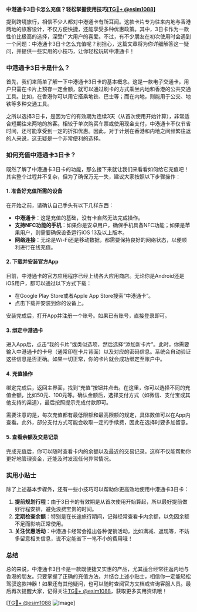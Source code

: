 **中港通卡3日卡怎么充值？轻松掌握使用技巧[[TG💪+ @esim1088](https://t.me/s/esim1088)]**

提到跨境旅行，相信不少人都对中港通卡有所耳闻。这款卡片专为往来内地与香港两地的旅客设计，不仅方便快捷，还能享受多种优惠政策。其中，3日卡作为一款性价比极高的选择，深受广大用户的喜爱。不过，有不少朋友在初次使用时会遇到一个问题：中港通卡3日卡怎么充值呢？别担心，这篇文章将为你详细解答这一疑问，并提供一些实用的小技巧，让你轻松玩转中港通卡！

### 中港通卡3日卡是什么？

首先，我们来简单了解一下中港通卡3日卡的基本概念。这是一款电子交通卡，用户只需在卡片上预存一定金额，就可以通过刷卡的方式乘坐内地和香港的公共交通工具。比如，在香港你可以用它搭乘地铁、巴士等；而在内地，则能用于公交、地铁等多种交通工具。

之所以选择3日卡，是因为它的有效期为连续3天（从首次使用开始计算），非常适合短期往来两地的旅客。相较于单次购买车票或使用现金支付，中港通卡不仅节省时间，还可能享受到一定的折扣优惠。因此，对于计划在香港和内地之间频繁往返的人来说，这无疑是一个非常便利的选择。

### 如何充值中港通卡3日卡？

既然了解了中港通卡3日卡的功能，那么接下来就让我们来看看如何给它充值吧！其实整个过程并不复杂，但为了确保万无一失，建议大家按照以下步骤操作：

#### 1. 准备好充值所需的设备

在开始之前，请确认自己手头有以下几样东西：
- **中港通卡**：这是充值的基础，没有卡自然无法完成操作。
- **支持NFC功能的手机**：如果你是安卓用户，确保手机具备NFC功能；如果是苹果用户，则需要确保设备运行iOS 13及以上版本。
- **网络连接**：无论是Wi-Fi还是移动数据，都需要保持良好的网络状态，以便顺利进行在线充值。

#### 2. 下载并安装官方App

目前，中港通卡的官方应用程序已经上线各大应用商店。无论你是Android还是iOS用户，都可以通过以下方式下载：
- 在Google Play Store或者Apple App Store搜索“中港通卡”。
- 点击下载并安装到你的设备上。

安装完成后，打开App并注册一个账号。如果已有账号，直接登录即可。

#### 3. 绑定中港通卡

进入App后，点击“我的卡片”或类似选项，然后选择“添加新卡片”。此时，你需要输入中港通卡的卡号（通常印在卡片背面）以及对应的密码信息。系统会自动验证这些信息是否正确。如果一切正常，你的卡片就会成功绑定至账户中。

#### 4. 充值操作

绑定完成后，返回主界面，找到“充值”按钮并点击。在这里，你可以选择不同的充值金额，比如50元、100元等。确认金额后，选择支付方式（如微信、支付宝或其他支持的渠道），最后按照提示完成付款即可。

需要注意的是，每次充值都有最低限额和最高限额的规定，具体数值可以在App内查看。此外，部分支付方式可能会收取一定的手续费，因此在选择时要多加留意。

#### 5. 查看余额及交易记录

完成充值后，你可以随时查看卡内的余额以及最近的交易记录。这样不仅能帮助你更好地管理资金，还能及时发现任何异常情况。

### 实用小贴士

除了上述基本步骤外，还有一些小技巧可以帮助你更高效地使用中港通卡3日卡：

1. **提前规划行程**：由于3日卡的有效期是从首次使用开始算起，所以最好提前做好行程安排，避免浪费宝贵的时间。
2. **定期检查余额**：特别是在长途旅行期间，记得经常查看卡内余额，以免因余额不足而影响正常使用。
3. **关注优惠活动**：中港通卡经常会推出各种促销活动，比如满减、返现等，不妨多留意相关信息，说不定能省下一笔不小的费用哦！

### 总结

总的来说，中港通卡3日卡是一款既便捷又实惠的产品，尤其适合经常往返内地与香港的朋友。只要掌握了正确的充值方法，并结合上述小贴士，相信你一定能轻松驾驭这款神器！如果还有其他疑问，也可以随时查阅官方文档或咨询客服人员。最后再次提醒大家，记得关注[TG💪+ @esim1088](https://t.me/s/esim1088)，获取更多实用资讯哦！

[[TG💪+ @esim1088](https://t.me/s/esim1088) ![Image](https://i.postimg.cc/4NQfJmqS/Snipaste-2025-05-13-00-14-12.png)]
